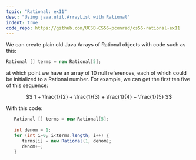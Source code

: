 ```yaml
---
topic: "Rational: ex11"
desc: "Using java.util.ArrayList with Rational"
indent: true
code_repo: https://github.com/UCSB-CS56-pconrad/cs56-rational-ex11
---
```


We can create plain old Java Arrays of Rational objects with code such as this:

```java
Rational [] terms = new Rational[5];
```

at which point we have an array of 10 null references, each of which could be initialized to a Rational number.  For example,
we can get the first ten five of this sequence:

$$ 1 + \frac{1}{2} + \frac{1}{3} + \frac{1}{4} + \frac{1}{5} $$

With this code:

```java
   Rational [] terms = new Rational[5];
  
   int denom = 1;
   for (int i=0; i<terms.length; i++) {
      terms[i] = new Rational(1, denom);
      denom++;
   }
```
      
